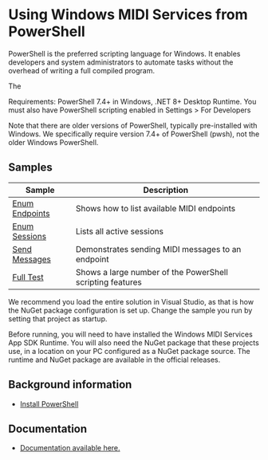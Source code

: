 # Using Windows MIDI Services from PowerShell

PowerShell is the preferred scripting language for Windows. It enables developers and system administrators to automate tasks without the overhead of writing a full compiled program.

The 

Requirements: PowerShell 7.4+ in Windows, .NET 8+ Desktop Runtime. You must also have PowerShell scripting enabled in Settings > For Developers

Note that there are older versions of PowerShell, typically pre-installed with Windows. We specifically require version 7.4+ of PowerShell (pwsh), not the older Windows PowerShell.

## Samples

| Sample | Description |
| -------| ----------- |
| [Enum Endpoints](enum-endpoints.ps1) | Shows how to list available MIDI endpoints |
| [Enum Sessions](enum-sessions.ps1) | Lists all active sessions |
| [Send Messages](send-messages.ps1) | Demonstrates sending MIDI messages to an endpoint |
| [Full Test](test-midi.ps1) | Shows a large number of the PowerShell scripting features |

We recommend you load the entire solution in Visual Studio, as that is how the NuGet package configuration is set up. Change the sample you run by setting that project as startup.

Before running, you will need to have installed the Windows MIDI Services App SDK Runtime. You will also need the NuGet package that these projects use, in a location on your PC configured as a NuGet package source. The runtime and NuGet package are available in the official releases.

## Background information

* [Install PowerShell](https://aka.ms/powershell-release?tag=stable)

## Documentation

* [Documentation available here.](https://microsoft.github.io/MIDI/tools/powershell/)
